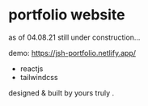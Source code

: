 # portfolio website

as of 04.08.21 still under construction...

demo: https://jsh-portfolio.netlify.app/

- reactjs
- tailwindcss

designed & built by yours truly . 